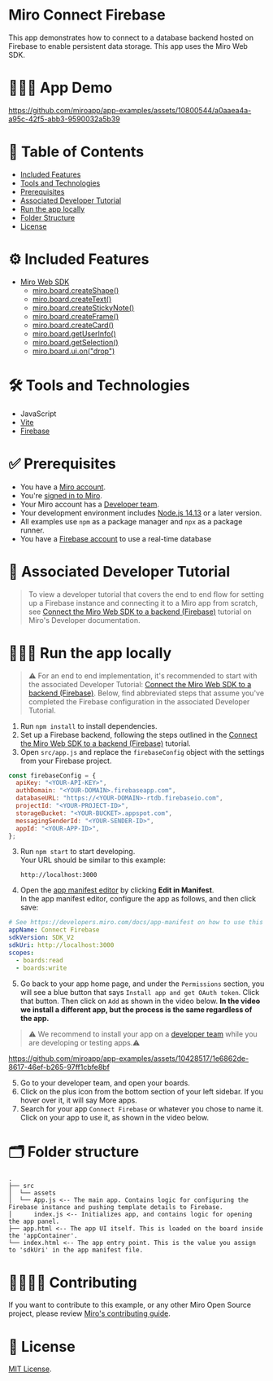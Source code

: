 # Miro Connect Firebase

This app demonstrates how to connect to a database backend hosted on Firebase to enable persistent data storage. This app uses the Miro Web SDK.

# 👨🏻‍💻 App Demo

https://github.com/miroapp/app-examples/assets/10800544/a0aaea4a-a95c-42f5-abb3-9590032a5b39

# 📒 Table of Contents

- [Included Features](#features)
- [Tools and Technologies](#tools)
- [Prerequisites](#prerequisites)
- [Associated Developer Tutorial](#tutorial)
- [Run the app locally](#run)
- [Folder Structure](#folder)
- [License](#license)

# ⚙️ Included Features <a name="features"></a>

- [Miro Web SDK](https://developers.miro.com/docs/web-sdk-reference)
  - [miro.board.createShape()](https://developers.miro.com/docs/board_board#createshape)
  - [miro.board.createText()](https://developers.miro.com/docs/board_board#createtext)
  - [miro.board.createStickyNote()](https://developers.miro.com/docs/websdk-reference-board#createstickynote)
  - [miro.board.createFrame()](https://developers.miro.com/docs/websdk-reference-board#createframe)
  - [miro.board.createCard()](https://developers.miro.com/docs/websdk-reference-board#createcard)
  - [miro.board.getUserInfo()](https://developers.miro.com/docs/websdk-reference-board#getuserinfo)
  - [miro.board.getSelection()](https://developers.miro.com/docs/websdk-reference-board#getselection)
  - [miro.board.ui.on("drop")](https://developers.miro.com/docs/ui_boardui#drop-event)

# 🛠️ Tools and Technologies <a name="tools"></a>

- JavaScript
- [Vite](https://vitejs.dev/)
- [Firebase](https://firebase.google.com/)

# ✅ Prerequisites <a name="prerequisites"></a>

- You have a [Miro account](https://miro.com/signup/).
- You're [signed in to Miro](https://miro.com/login/).
- Your Miro account has a [Developer team](https://developers.miro.com/docs/create-a-developer-team).
- Your development environment includes [Node.js 14.13](https://nodejs.org/en/download) or a later version.
- All examples use `npm` as a package manager and `npx` as a package runner.
- You have a [Firebase account](https://firebase.google.com/) to use a real-time database

# 📖 Associated Developer Tutorial <a name="tutorial"></a>

> To view a developer tutorial
> that covers the end to end flow for setting up a Firebase instance and connecting it to a Miro app from scratch, see [Connect the Miro Web SDK to a backend (Firebase)](https://developers.miro.com/docs/connect-the-miro-web-sdk-to-a-backend-firebase) tutorial on Miro's Developer documentation.

# 🏃🏽‍♂️ Run the app locally <a name="run"></a>

> ⚠️ For an end to end implementation, it's recommended to start with the associated Developer Tutorial: [Connect the Miro Web SDK to a backend (Firebase)](https://developers.miro.com/docs/connect-the-miro-web-sdk-to-a-backend-firebase). Below, find abbreviated steps that assume you've completed the Firebase configuration in the associated Developer Tutorial.

1. Run `npm install` to install dependencies.
2. Set up a Firebase backend, following the steps outlined in the [Connect the Miro Web SDK to a backend (Firebase)](https://developers.miro.com/docs/connect-the-miro-web-sdk-to-a-backend-firebase#set-up-a-firebase-backend-with-a-database) tutorial.
3. Open `src/app.js` and replace the `firebaseConfig` object with the settings from your Firebase project.

```js
const firebaseConfig = {
  apiKey: "<YOUR-API-KEY>",
  authDomain: "<YOUR-DOMAIN>.firebaseapp.com",
  databaseURL: "https://<YOUR-DOMAIN>-rtdb.firebaseio.com",
  projectId: "<YOUR-PROJECT-ID>",
  storageBucket: "<YOUR-BUCKET>.appspot.com",
  messagingSenderId: "<YOUR-SENDER-ID>",
  appId: "<YOUR-APP-ID>",
};
```

3. Run `npm start` to start developing. \
   Your URL should be similar to this example:
   ```
   http://localhost:3000
   ```
4. Open the [app manifest editor](https://developers.miro.com/docs/manually-create-an-app#step-2-configure-your-app-in-miro) by clicking **Edit in Manifest**. \
   In the app manifest editor, configure the app as follows, and then click save:

```yaml
# See https://developers.miro.com/docs/app-manifest on how to use this
appName: Connect Firebase
sdkVersion: SDK_V2
sdkUri: http://localhost:3000
scopes:
  - boards:read
  - boards:write
```

5. Go back to your app home page, and under the `Permissions` section, you will see a blue button that says `Install app and get OAuth token`. Click that button. Then click on `Add` as shown in the video below. <b>In the video we install a different app, but the process is the same regardless of the app.</b>

> ⚠️ We recommend to install your app on a [developer team](https://developers.miro.com/docs/create-a-developer-team) while you are developing or testing apps.⚠️

https://github.com/miroapp/app-examples/assets/10428517/1e6862de-8617-46ef-b265-97ff1cbfe8bf

5. Go to your developer team, and open your boards.
6. Click on the plus icon from the bottom section of your left sidebar. If you hover over it, it will say More apps.
7. Search for your app `Connect Firebase` or whatever you chose to name it. Click on your app to use it, as shown in the video below.

# 🗂️ Folder structure <a name="folder"></a>

```
.
├── src
│  └── assets
│  └── App.js <-- The main app. Contains logic for configuring the Firebase instance and pushing template details to Firebase.
│      index.js <-- Initializes app, and contains logic for opening the app panel.
├── app.html <-- The app UI itself. This is loaded on the board inside the 'appContainer'.
└── index.html <-- The app entry point. This is the value you assign to 'sdkUri' in the app manifest file.
```

# 🫱🏻‍🫲🏽 Contributing <a name="contributing"></a>

If you want to contribute to this example, or any other Miro Open Source project, please review [Miro's contributing guide](https://github.com/miroapp/app-examples/blob/main/CONTRIBUTING.md).

# 🪪 License <a name="license"></a>

[MIT License](https://github.com/miroapp/app-examples/blob/main/LICENSE).
